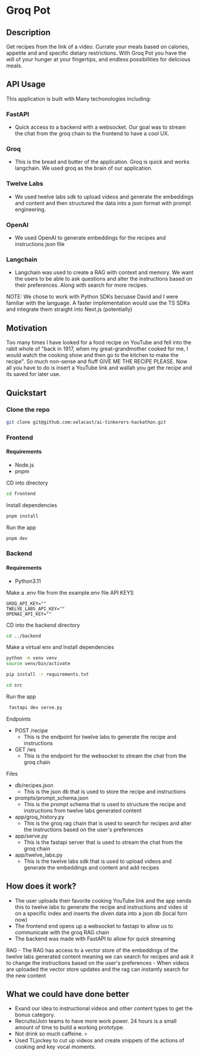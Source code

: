 # Groq Pot

## Description
Get recipes from the link of a video. Currate your meals based on calories, appetite and and specific dietary restrictions. With Groq Pot you have the will of your hunger at your fingertips, and endless possibilities for delicious meals.

## API Usage
This application is built with Many techonologies including:
### FastAPI
  - Quick access to a backend with a websocket. Our goal was to stream the chat from the groq chain to the frontend to have a cool UX.
### Groq
  - This is the bread and butter of the application. Groq is quick and works langchain. We used groq as the brain of our application.
### Twelve Labs
  - We used twelve labs sdk to upload videos and generate the embeddings and content and then structured the data into a json format with prompt engineering.
### OpenAI
  - We used OpenAI to generate embeddings for the recipes and instructions json file
### Langchain
  - Langchain was used to create a RAG with context and memory. We want the users to be able to ask questions and alter the instructions based on their preferences. Along with search for more recipes.

NOTE: We chose to work with Python SDKs becuase David and I were familiar with the language. A faster implementation would use the TS SDKs and integrate them straight into Next.js (potentially)



## Motivation
Too many times I have looked for a food recipe on YouTube and fell into the rabit whole of "back in 1917, when my great-grandmother cooked for me, I would watch the cooking show and then go to the kitchen to make the recipe". So much non-sense and fluff GIVE ME THE RECIPE PLEASE. Now all you have to do is insert a YouTube link and wallah you get the recipe and its saved for later use.

## Quickstart

### Clone the repo
```bash
git clone git@github.com:xelacast/ai-tinkerers-hackathon.git
```

### Frontend
#### Requirements
  - Node.js
  - pnpm

CD into directory
  ```bash
  cd frontend
  ```

Install dependencies
  ```bash
  pnpm install
  ```

Run the app
  ```bash
  pnpm dev
  ```

### Backend
#### Requirements
  - Python3.11

  Make a .env file from the example.env file
  API KEYS

    GROQ_API_KEY=""
    TWELVE_LABS_API_KEY=""
    OPENAI_API_KEY=""

CD into the backend directory
```bash
cd ../backend
```

Make a virtual env and Install dependencies
  ```bash
  python -m venv venv
  source venv/bin/activate
  ```

  ```bash
  pip install -r requirements.txt
  ```

  ```bash
  cd src
  ```
Run the app
  ```bash
   fastapi dev serve.py
  ```

Endpoints
  - POST /recipe
    - This is the endpoint for twelve labs to generate the recipe and instructions
  - GET /ws
    - This is the endpoint for the websocket to stream the chat from the groq chain

Files
  - db/recipes.json
    - This is the json db that is used to store the recipe and instructions
  - prompts/prompt_schema.json
    - This is the prompt schema that is used to structure the recipe and instructions from twelve labs generated content
  - app/groq_history.py
    - This is the groq rag chain that is used to search for recipes and alter the instructions based on the user's preferences
  - app/serve.py
    - This is the fastapi server that is used to stream the chat from the groq chain
  - app/twelve_labs.py
    - This is the twelve labs sdk that is used to upload videos and generate the embeddings and content and add recipes

## How does it work?
- The user uploads their favorite cooking YouTube link and the app sends this to twelve labs to generate the recipe and instructions and video id on a specific index and inserts the diven data into a json db (local forn now)
- The frontend end opens up a websocket to fastapi to allow us to communicate with the groq RAG chain
- The backend was made with FastAPI to allow for quick streaming

RAG
    - The RAG has access to a vector store of the embeddings of the twelve labs generated content meaning we can search for recipes and ask it to change the instructions based on the user's preferences
    - When videos are uploaded the vector store updates and the rag can instantly search for the new content

## What we could have done better
- Exand our idea to instructional videos and other content types to get the bonus category.
- Recruite/Join teams to have more work power. 24 hours is a small amount of time to build a working prototype.
- Not drink so much caffeine. 💀
- Used TLjockey to cut up videos and create snippets of the actions of cooking and key vocal moments.